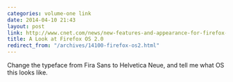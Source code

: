 ```yaml
---
categories: volume-one link
date: 2014-04-10 21:43
layout: post
link: http://www.cnet.com/news/new-features-and-appearance-for-firefox-os-2-0-emerge/
title: A Look at Firefox OS 2.0
redirect_from: "/archives/14100-firefox-os2.html"
---
```



Change the typeface from Fira Sans to Helvetica Neue, and tell me what OS this looks like. 
